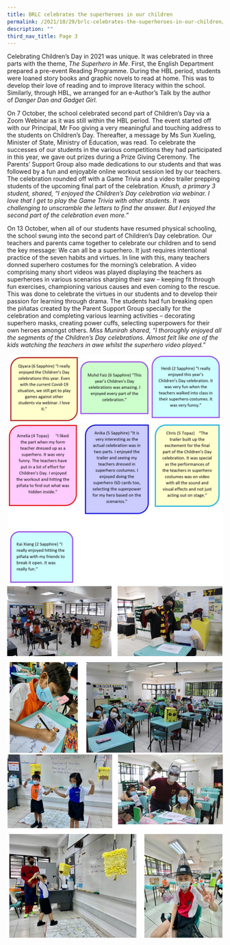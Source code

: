 ```yaml
---
title: BRLC celebrates the superheroes in our children
permalink: /2021/10/29/brlc-celebrates-the-superheroes-in-our-children/
description: ""
third_nav_title: Page 3
---
```

<p>Celebrating Children&rsquo;s Day in 2021 was unique. It was celebrated in three parts with the theme,&nbsp;<em>The Superhero in Me</em>. First, the English Department prepared a pre-event Reading Programme. During the HBL period, students were loaned story books and graphic novels to read at home. This was to develop their love of reading and to improve literacy within the school. Similarly, through HBL, we arranged for an e-Author&rsquo;s Talk by the author of&nbsp;<em>Danger Dan and Gadget Girl.</em></p>
<p>On 7 October, the school celebrated second part of Children&rsquo;s Day via a Zoom Webinar as it was still within the HBL period. The event started off with our Principal, Mr Foo giving a very meaningful and touching address to the students on Children&rsquo;s Day. Thereafter, a message by Ms Sun Xueling, Minister of State, Ministry of Education, was read. To celebrate the successes of our students in the various competitions they had participated in this year, we gave out prizes during a Prize Giving Ceremony. The Parents&rsquo; Support Group also made dedications to our students and that was followed by a fun and enjoyable online workout session led by our teachers. The celebration rounded off with a Game Trivia and a video trailer prepping students of the upcoming final part of the celebration<em>. Knush, a primary 3 student, shared, &ldquo;I enjoyed the Children&rsquo;s Day celebration via webinar. I love that I get to play the Game Trivia with other students. It was challenging to unscramble the letters to find the answer. But I enjoyed the second part of the celebration even more.&rdquo;</em></p>
<p>On 13 October, when all of our students have resumed physical schooling, the school swung into the second part of Children&rsquo;s Day celebration. Our teachers and parents came together to celebrate our children and to send the key message: We can all be a superhero. It just requires intentional practice of the seven habits and virtues. In line with this, many teachers donned superhero costumes for the morning&rsquo;s celebration. A video comprising many short videos was played displaying the teachers as superheroes in various scenarios sharping their saw &ndash; keeping fit through fun exercises, championing various causes and even coming to the rescue. This was done to celebrate the virtues in our students and to develop their passion for learning through drama. The students had fun breaking open the pi&ntilde;atas created by the Parent Support Group specially for the celebration and completing various learning activities &ndash; decorating superhero masks, creating power cuffs, selecting superpowers for their own heroes amongst others.&nbsp;<em>Miss Munirah shared, &ldquo;I thoroughly enjoyed all the segments of the Children&rsquo;s Day celebrations. Almost felt like one of the kids watching the teachers in awe whilst the superhero video played.&rdquo;</em></p>
<img src="/images/1-1024x322.jpg">
<img src="/images/2-1024x764.jpg">
<img src="/images/superheroes.png">
<img src="/images/superheroes1.png">